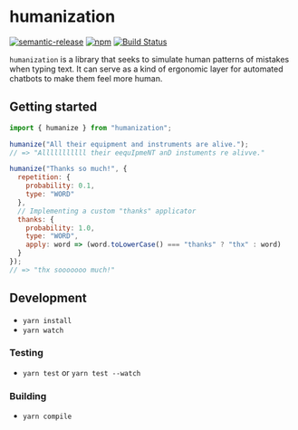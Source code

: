 # humanization

[![semantic-release](https://img.shields.io/badge/%20%20%F0%9F%93%A6%F0%9F%9A%80-semantic--release-e10079.svg)](https://github.com/semantic-release/semantic-release) [![npm](https://img.shields.io/npm/v/humanization)](https://www.npmjs.com/package/humanization) [![Build Status](https://travis-ci.org/dzucconi/humanization.svg?branch=master)](https://travis-ci.org/dzucconi/humanization)

`humanization` is a library that seeks to simulate human patterns of mistakes when typing text. It can serve as a kind of ergonomic layer for automated chatbots to make them feel more human.

## Getting started

```javascript
import { humanize } from "humanization";

humanize("All their equipment and instruments are alive.");
// => "Alllllllllll their eequIpmeNT anD instuments re alivve."

humanize("Thanks so much!", {
  repetition: {
    probability: 0.1,
    type: "WORD"
  },
  // Implementing a custom "thanks" applicator
  thanks: {
    probability: 1.0,
    type: "WORD",
    apply: word => (word.toLowerCase() === "thanks" ? "thx" : word)
  }
});
// => "thx sooooooo much!"
```

## Development

- `yarn install`
- `yarn watch`

### Testing

- `yarn test` or `yarn test --watch`

### Building

- `yarn compile`
